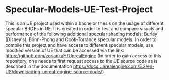 # Specular-Models-UE-Test-Project
 This is an UE project used within a bachelor thesis on the usage of different specular BRDFs in UE. 
 It is created in order to test and compare visuals and performance of the following additional specular shading models: Burley (Disney's), Blinn-Phong and Cook-Torrance specular models.
 In order to compile this project and have access to different specular models, use modified version of UE that can be accessed via the link: https://github.com/zoriankaH/UnrealEngine (In order to gain access to this repository, one needs to first request access to the UE source code as is described in the documentation https://docs.unrealengine.com/5.2/en-US/downloading-unreal-engine-source-code/)
